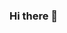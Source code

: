 ### Hi there 👋

<!--
**xudongliao/xudongliao** is a ✨ _special_ ✨ repository because its `README.md` (this file) appears on your GitHub profile.

Here are some ideas to get you started:

- 🔭 I’m currently working on ...
- 🌱 I’m currently learning ...
- 👯 I’m looking to collaborate on ...
- 🤔 I’m looking for help with ...
- 💬 Ask me about ...
- 📫 How to reach me: ...
- 😄 Pronouns: ...
- ⚡ Fun fact: ...
-->

<!-- ![Anurag's GitHub stats](https://github-readme-stats.vercel.app/api?username=xudongliao&count_private=true) -->

<!-- ![Top Langs](https://github-readme-stats.vercel.app/api/top-langs/?username=xudongliao&count_private=true&show_icons=true) -->

